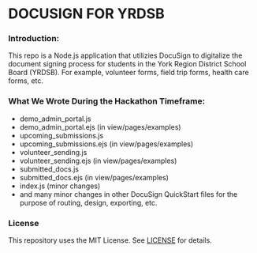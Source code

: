 # DOCUSIGN FOR YRDSB

### Introduction:

This repo is a Node.js application that utilizies DocuSign to digitalize the document signing process for students in the York Region District School Board (YRDSB). For example, volunteer forms, field trip forms, health care forms, etc.

### What We Wrote During the Hackathon Timeframe:

- demo_admin_portal.js
- demo_admin_portal.ejs (in view/pages/examples)
- upcoming_submissions.js
- upcoming_submissions.ejs (in view/pages/examples)
- volunteer_sending.js
- volunteer_sending.ejs (in view/pages/examples)
- submitted_docs.js
- submitted_docs.ejs (in view/pages/examples)
- index.js (minor changes)
- and many minor changes in other DocuSign QuickStart files for the purpose of routing, design, exporting, etc.

### License

This repository uses the MIT License. See [LICENSE](./LICENSE) for details.
